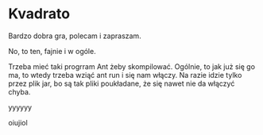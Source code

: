 # Kvadrato
Bardzo dobra gra, polecam i zapraszam.

No, to ten, fajnie i w ogóle.


Trzeba mieć taki progrram Ant żeby skompilować. Ogólnie, to jak już się go ma, to wtedy trzeba wziąć ant run i się nam włączy.
Na razie idzie tylko przez plik jar, bo są tak pliki poukładane, że się nawet nie da włączyć chyba.

yyyyyy



oiujiol
